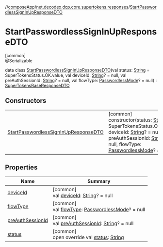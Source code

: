 //[composeApp](../../../index.md)/[net.decodex.dcp.core.supertokens.responses](../index.md)/[StartPasswordlessSignInUpResponseDTO](index.md)

# StartPasswordlessSignInUpResponseDTO

[common]\
@Serializable

data class [StartPasswordlessSignInUpResponseDTO](index.md)(val status: [String](https://kotlinlang.org/api/latest/jvm/stdlib/kotlin/-string/index.html) = SuperTokensStatus.OK.value, val deviceId: [String](https://kotlinlang.org/api/latest/jvm/stdlib/kotlin/-string/index.html)? = null, val preAuthSessionId: [String](https://kotlinlang.org/api/latest/jvm/stdlib/kotlin/-string/index.html)? = null, val flowType: [PasswordlessMode](../../net.decodex.dcp.core.supertokens.models/-passwordless-mode/index.md)? = null) : [SuperTokensBaseResponseDTO](../-super-tokens-base-response-d-t-o/index.md)

## Constructors

| | |
|---|---|
| [StartPasswordlessSignInUpResponseDTO](-start-passwordless-sign-in-up-response-d-t-o.md) | [common]<br>constructor(status: [String](https://kotlinlang.org/api/latest/jvm/stdlib/kotlin/-string/index.html) = SuperTokensStatus.OK.value, deviceId: [String](https://kotlinlang.org/api/latest/jvm/stdlib/kotlin/-string/index.html)? = null, preAuthSessionId: [String](https://kotlinlang.org/api/latest/jvm/stdlib/kotlin/-string/index.html)? = null, flowType: [PasswordlessMode](../../net.decodex.dcp.core.supertokens.models/-passwordless-mode/index.md)? = null) |

## Properties

| Name | Summary |
|---|---|
| [deviceId](device-id.md) | [common]<br>val [deviceId](device-id.md): [String](https://kotlinlang.org/api/latest/jvm/stdlib/kotlin/-string/index.html)? = null |
| [flowType](flow-type.md) | [common]<br>val [flowType](flow-type.md): [PasswordlessMode](../../net.decodex.dcp.core.supertokens.models/-passwordless-mode/index.md)? = null |
| [preAuthSessionId](pre-auth-session-id.md) | [common]<br>val [preAuthSessionId](pre-auth-session-id.md): [String](https://kotlinlang.org/api/latest/jvm/stdlib/kotlin/-string/index.html)? = null |
| [status](status.md) | [common]<br>open override val [status](status.md): [String](https://kotlinlang.org/api/latest/jvm/stdlib/kotlin/-string/index.html) |
